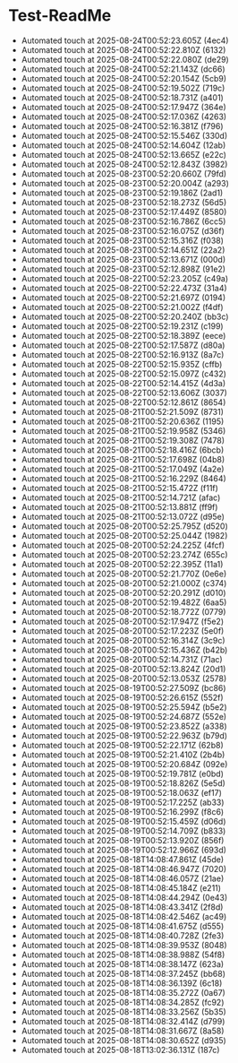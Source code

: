 # Test-ReadMe

<!-- scheduler:updates start -->
- Automated touch at 2025-08-24T00:52:23.605Z (4ec4)
- Automated touch at 2025-08-24T00:52:22.810Z (6132)
- Automated touch at 2025-08-24T00:52:22.080Z (de29)
- Automated touch at 2025-08-24T00:52:21.143Z (dc66)
- Automated touch at 2025-08-24T00:52:20.154Z (5cb9)
- Automated touch at 2025-08-24T00:52:19.502Z (719c)
- Automated touch at 2025-08-24T00:52:18.731Z (a401)
- Automated touch at 2025-08-24T00:52:17.947Z (364e)
- Automated touch at 2025-08-24T00:52:17.036Z (4263)
- Automated touch at 2025-08-24T00:52:16.381Z (f796)
- Automated touch at 2025-08-24T00:52:15.546Z (330d)
- Automated touch at 2025-08-24T00:52:14.604Z (12ab)
- Automated touch at 2025-08-24T00:52:13.665Z (e22c)
- Automated touch at 2025-08-24T00:52:12.843Z (3982)
- Automated touch at 2025-08-23T00:52:20.660Z (79fd)
- Automated touch at 2025-08-23T00:52:20.004Z (a293)
- Automated touch at 2025-08-23T00:52:19.186Z (2ad1)
- Automated touch at 2025-08-23T00:52:18.273Z (56d5)
- Automated touch at 2025-08-23T00:52:17.449Z (8580)
- Automated touch at 2025-08-23T00:52:16.786Z (6cc5)
- Automated touch at 2025-08-23T00:52:16.075Z (d36f)
- Automated touch at 2025-08-23T00:52:15.316Z (f038)
- Automated touch at 2025-08-23T00:52:14.651Z (22a2)
- Automated touch at 2025-08-23T00:52:13.671Z (000d)
- Automated touch at 2025-08-23T00:52:12.898Z (91e2)
- Automated touch at 2025-08-22T00:52:23.205Z (c49a)
- Automated touch at 2025-08-22T00:52:22.473Z (31a4)
- Automated touch at 2025-08-22T00:52:21.697Z (0194)
- Automated touch at 2025-08-22T00:52:21.002Z (f4df)
- Automated touch at 2025-08-22T00:52:20.240Z (bb3c)
- Automated touch at 2025-08-22T00:52:19.231Z (c199)
- Automated touch at 2025-08-22T00:52:18.389Z (eece)
- Automated touch at 2025-08-22T00:52:17.587Z (d80a)
- Automated touch at 2025-08-22T00:52:16.913Z (8a7c)
- Automated touch at 2025-08-22T00:52:15.935Z (cffb)
- Automated touch at 2025-08-22T00:52:15.097Z (c432)
- Automated touch at 2025-08-22T00:52:14.415Z (4d3a)
- Automated touch at 2025-08-22T00:52:13.606Z (3037)
- Automated touch at 2025-08-22T00:52:12.861Z (8654)
- Automated touch at 2025-08-21T00:52:21.509Z (8731)
- Automated touch at 2025-08-21T00:52:20.636Z (1195)
- Automated touch at 2025-08-21T00:52:19.958Z (5346)
- Automated touch at 2025-08-21T00:52:19.308Z (7478)
- Automated touch at 2025-08-21T00:52:18.416Z (6bcb)
- Automated touch at 2025-08-21T00:52:17.698Z (04b8)
- Automated touch at 2025-08-21T00:52:17.049Z (4a2e)
- Automated touch at 2025-08-21T00:52:16.229Z (8464)
- Automated touch at 2025-08-21T00:52:15.472Z (f11f)
- Automated touch at 2025-08-21T00:52:14.721Z (afac)
- Automated touch at 2025-08-21T00:52:13.881Z (ff9f)
- Automated touch at 2025-08-21T00:52:13.072Z (d95e)
- Automated touch at 2025-08-20T00:52:25.795Z (d520)
- Automated touch at 2025-08-20T00:52:25.044Z (1982)
- Automated touch at 2025-08-20T00:52:24.225Z (4fcf)
- Automated touch at 2025-08-20T00:52:23.274Z (655c)
- Automated touch at 2025-08-20T00:52:22.395Z (11a1)
- Automated touch at 2025-08-20T00:52:21.770Z (0e6e)
- Automated touch at 2025-08-20T00:52:21.000Z (c374)
- Automated touch at 2025-08-20T00:52:20.291Z (d010)
- Automated touch at 2025-08-20T00:52:19.482Z (6aa5)
- Automated touch at 2025-08-20T00:52:18.772Z (0779)
- Automated touch at 2025-08-20T00:52:17.947Z (f5e2)
- Automated touch at 2025-08-20T00:52:17.223Z (5e0f)
- Automated touch at 2025-08-20T00:52:16.314Z (3c9c)
- Automated touch at 2025-08-20T00:52:15.436Z (b42b)
- Automated touch at 2025-08-20T00:52:14.731Z (71ac)
- Automated touch at 2025-08-20T00:52:13.824Z (20d1)
- Automated touch at 2025-08-20T00:52:13.053Z (2578)
- Automated touch at 2025-08-19T00:52:27.509Z (bc86)
- Automated touch at 2025-08-19T00:52:26.615Z (552f)
- Automated touch at 2025-08-19T00:52:25.594Z (b5e2)
- Automated touch at 2025-08-19T00:52:24.687Z (552e)
- Automated touch at 2025-08-19T00:52:23.852Z (a338)
- Automated touch at 2025-08-19T00:52:22.963Z (b79d)
- Automated touch at 2025-08-19T00:52:22.171Z (62b8)
- Automated touch at 2025-08-19T00:52:21.410Z (2b4b)
- Automated touch at 2025-08-19T00:52:20.684Z (092e)
- Automated touch at 2025-08-19T00:52:19.781Z (e0bd)
- Automated touch at 2025-08-19T00:52:18.826Z (5e5d)
- Automated touch at 2025-08-19T00:52:18.063Z (ef17)
- Automated touch at 2025-08-19T00:52:17.225Z (ab33)
- Automated touch at 2025-08-19T00:52:16.299Z (f8c6)
- Automated touch at 2025-08-19T00:52:15.459Z (d06d)
- Automated touch at 2025-08-19T00:52:14.709Z (b833)
- Automated touch at 2025-08-19T00:52:13.920Z (856f)
- Automated touch at 2025-08-19T00:52:12.966Z (693d)
- Automated touch at 2025-08-18T14:08:47.861Z (45de)
- Automated touch at 2025-08-18T14:08:46.947Z (7020)
- Automated touch at 2025-08-18T14:08:46.057Z (21ae)
- Automated touch at 2025-08-18T14:08:45.184Z (e211)
- Automated touch at 2025-08-18T14:08:44.294Z (0e43)
- Automated touch at 2025-08-18T14:08:43.341Z (2f8d)
- Automated touch at 2025-08-18T14:08:42.546Z (ac49)
- Automated touch at 2025-08-18T14:08:41.675Z (d555)
- Automated touch at 2025-08-18T14:08:40.728Z (2fe3)
- Automated touch at 2025-08-18T14:08:39.953Z (8048)
- Automated touch at 2025-08-18T14:08:38.988Z (54f8)
- Automated touch at 2025-08-18T14:08:38.147Z (623a)
- Automated touch at 2025-08-18T14:08:37.245Z (bb68)
- Automated touch at 2025-08-18T14:08:36.139Z (6c18)
- Automated touch at 2025-08-18T14:08:35.272Z (0a67)
- Automated touch at 2025-08-18T14:08:34.285Z (fc92)
- Automated touch at 2025-08-18T14:08:33.256Z (5b35)
- Automated touch at 2025-08-18T14:08:32.414Z (d799)
- Automated touch at 2025-08-18T14:08:31.667Z (8a58)
- Automated touch at 2025-08-18T14:08:30.652Z (d935)
- Automated touch at 2025-08-18T13:02:36.131Z (187c)
<!-- scheduler:updates end -->
